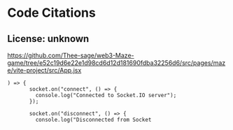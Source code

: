 # Code Citations

## License: unknown
https://github.com/Thee-sage/web3-Maze-game/tree/e52c19d6e22e1d98cd6d12d181690fdba32256d6/src/pages/maze/vite-project/src/App.jsx

```
) => {
       socket.on("connect", () => {
         console.log("Connected to Socket.IO server");
       });

       socket.on("disconnect", () => {
         console.log("Disconnected from Socket
```

